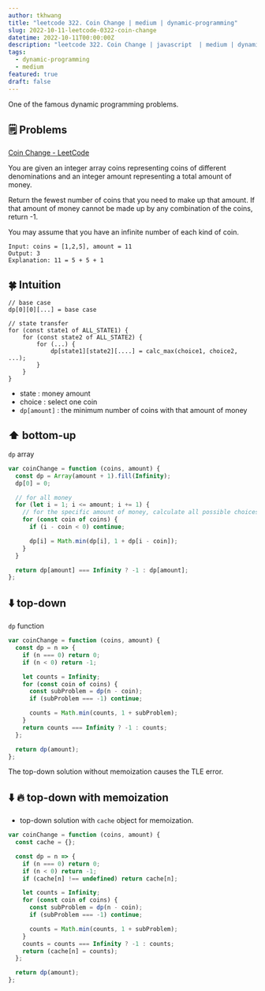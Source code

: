 ```yaml
---
author: tkhwang
title: "leetcode 322. Coin Change | medium | dynamic-programming"
slug: 2022-10-11-leetcode-0322-coin-change
datetime: 2022-10-11T00:00:00Z
description: "leetcode 322. Coin Change | javascript  | medium | dynamic-programming"
tags:
  - dynamic-programming
  - medium
featured: true
draft: false
---
```


One of the famous dynamic programming problems.

## 🗒️ Problems

[Coin Change - LeetCode](https://leetcode.com/problems/coin-change/)

You are given an integer array coins representing coins of different denominations and an integer amount representing a total amount of money.

Return the fewest number of coins that you need to make up that amount. If that amount of money cannot be made up by any combination of the coins, return -1.

You may assume that you have an infinite number of each kind of coin.

```
Input: coins = [1,2,5], amount = 11
Output: 3
Explanation: 11 = 5 + 5 + 1
```

## 🍀 Intuition

```
// base case
dp[0][0][...] = base case

// state transfer
for (const state1 of ALL_STATE1) {
    for (const state2 of ALL_STATE2) {
        for (...) {
            dp[state1][state2][....] = calc_max(choice1, choice2, ...);
        }
    }
}
```

- state : money amount
- choice : select one coin
- `dp[amount]` : the minimum number of coins with that amount of money

## ⬆️ bottom-up

`dp` array

```javascript
var coinChange = function (coins, amount) {
  const dp = Array(amount + 1).fill(Infinity);
  dp[0] = 0;

  // for all money
  for (let i = 1; i <= amount; i += 1) {
    // for the specific amount of money, calculate all possible choices
    for (const coin of coins) {
      if (i - coin < 0) continue;

      dp[i] = Math.min(dp[i], 1 + dp[i - coin]);
    }
  }

  return dp[amount] === Infinity ? -1 : dp[amount];
};
```

## ⬇️ top-down

`dp` function

```javascript
var coinChange = function (coins, amount) {
  const dp = n => {
    if (n === 0) return 0;
    if (n < 0) return -1;

    let counts = Infinity;
    for (const coin of coins) {
      const subProblem = dp(n - coin);
      if (subProblem === -1) continue;

      counts = Math.min(counts, 1 + subProblem);
    }
    return counts === Infinity ? -1 : counts;
  };

  return dp(amount);
};
```

The top-down solution without memoization causes the TLE error.

## ⬇️ 🔥 top-down with memoization

- top-down solution with `cache` object for memoization.

```javascript
var coinChange = function (coins, amount) {
  const cache = {};

  const dp = n => {
    if (n === 0) return 0;
    if (n < 0) return -1;
    if (cache[n] !== undefined) return cache[n];

    let counts = Infinity;
    for (const coin of coins) {
      const subProblem = dp(n - coin);
      if (subProblem === -1) continue;

      counts = Math.min(counts, 1 + subProblem);
    }
    counts = counts === Infinity ? -1 : counts;
    return (cache[n] = counts);
  };

  return dp(amount);
};
```
